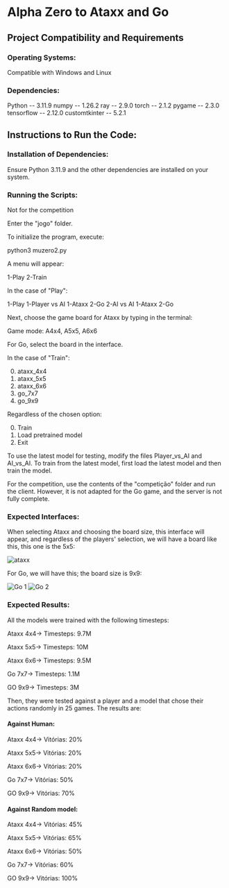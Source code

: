 # Alpha Zero to Ataxx and Go

## Project Compatibility and Requirements

### Operating Systems:

Compatible with Windows and Linux

### Dependencies:

Python        -- 3.11.9
numpy         -- 1.26.2
ray           -- 2.9.0
torch         -- 2.1.2
pygame        -- 2.3.0
tensorflow    -- 2.12.0
customtkinter -- 5.2.1

## Instructions to Run the Code:

### Installation of Dependencies:

Ensure Python 3.11.9 and the other dependencies are installed on your system.

### Running the Scripts:

Not for the competition

Enter the "jogo" folder.

To initialize the program, execute:

python3 muzero2.py

A menu will appear:

1-Play
2-Train

In the case of "Play":

1-Play
    1-Player vs AI
        1-Ataxx
        2-Go
    2-AI vs AI
        1-Ataxx
        2-Go

Next, choose the game board for Ataxx by typing in the terminal:

Game mode: A4x4, A5x5, A6x6

For Go, select the board in the interface.

In the case of "Train":

0. ataxx_4x4
1. ataxx_5x5
2. ataxx_6x6
3. go_7x7
4. go_9x9

Regardless of the chosen option:

0. Train
1. Load pretrained model
2. Exit

To use the latest model for testing, modify the files Player_vs_AI and AI_vs_AI.
To train from the latest model, first load the latest model and then train the model.

For the competition, use the contents of the "competição" folder and run the client. However, it is not adapted for the Go game, and the server is not fully complete.

### Expected Interfaces:

When selecting Ataxx and choosing the board size, this interface will appear, and regardless of the players' selection, we will have a board like this, this one is the 5x5:

![ataxx](https://github.com/user-attachments/assets/33729dab-3f68-4c9c-8bad-2df4fd63d2d4)

For Go, we will have this; the board size is 9x9:

![Go 1](https://github.com/user-attachments/assets/efd02c0f-67a9-47ff-a6ff-5b6dc78b15b1)
![Go 2](https://github.com/user-attachments/assets/f351b470-9a82-40ab-a64b-c5f009275ea1)

### Expected Results:

All the models were trained with the following timesteps:

Ataxx 4x4-> Timesteps: 9.7M 

Ataxx 5x5-> Timesteps: 10M 

Ataxx 6x6-> Timesteps: 9.5M 

Go 7x7-> Timesteps: 1.1M 

GO 9x9-> Timesteps: 3M 

Then, they were tested against a player and a model that chose their actions randomly in 25 games. The results are:

#### Against Human:

Ataxx 4x4-> Vitórias: 20% 

Ataxx 5x5-> Vitórias: 20% 

Ataxx 6x6-> Vitórias: 20% 

Go 7x7-> Vitórias: 50% 

GO 9x9-> Vitórias: 70%


#### Against Random model:

Ataxx 4x4-> Vitórias: 45% 

Ataxx 5x5-> Vitórias: 65% 

Ataxx 6x6-> Vitórias: 50% 

Go 7x7-> Vitórias: 60% 

GO 9x9-> Vitórias: 100%














